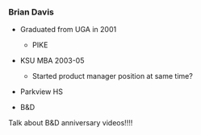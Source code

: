 ### Brian Davis
- Graduated from UGA in 2001
	- PIKE
- KSU MBA 2003-05
	- Started product manager position at same time?
- Parkview HS

- B&D 

Talk about B&D anniversary videos!!!!